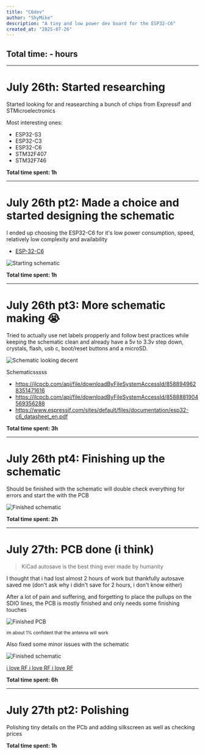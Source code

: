 ```yaml
---
title: "C6dev"
author: "ShyMike"
description: "A tiny and low power dev board for the ESP32-C6"
created_at: "2025-07-26"
---
```


## Total time: - hours

---

# July 26th: Started researching

Started looking for and reasearching a bunch of chips from Expressif and STMicroelectronics

Most interesting ones:

- ESP32-S3
- ESP32-C3
- ESP32-C6
- STM32F407
- STM32F746

**Total time spent: 1h**

---

# July 26th pt2: Made a choice and started designing the schematic

I ended up choosing the ESP32-C6 for it's low power consumption, speed, relatively low complexity and availability

- [ESP-32-C6](https://jlcpcb.com/partdetail/EspressifSystems-ESP32C6/C5364646)

![Starting schematic](images/image.png)

**Total time spent: 1h**

---

# July 26th pt3: More schematic making :sob:

Tried to actually use net labels propperly and follow best practices while keeping the schematic clean and already have a 5v to 3.3v step down, crystals, flash, usb c, boot/reset buttons and a microSD.

![Schematic looking decent](images/image-1.png)

Schematicsssss

- https://jlcpcb.com/api/file/downloadByFileSystemAccessId/8588949628351471616
- https://jlcpcb.com/api/file/downloadByFileSystemAccessId/8588881904569356288
- https://www.espressif.com/sites/default/files/documentation/esp32-c6_datasheet_en.pdf

**Total time spent: 3h**

---

# July 26th pt4: Finishing up the schematic

Should be finished with the schematic will double check everything for errors and start the with the PCB

![Finished schematic](images/image-2.png)

**Total time spent: 2h**

---

# July 27th: PCB done (i think)

> KiCad autosave is the best thing ever made by humanity

I thought that i had lost almost 2 hours of work but thankfully autosave saved me (don't ask why i didn't save for 2 hours, i don't know either)

After a lot of pain and suffering, and forgetting to place the pullups on the SDIO lines, the PCB is mostly finished and only needs some finishing touches

![Finished PCB](images/image-3.png)

<sub>im about 1% confident that the antenna will work</sub>

Also fixed some minor issues with the schematic

![Finished schematic](images/image-4.png)

[i love RF i love RF i love RF](https://jlcpcb.com/api/file/downloadByFileSystemAccessId/8588940948130156544)

**Total time spent: 6h**

---

# July 27th pt2: Polishing

Polishing tiny details on the PCb and adding silkscreen as well as checking prices

**Total time spent: 1h**
